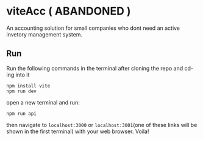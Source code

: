 # viteAcc ( ABANDONED )
An accounting solution for small companies who dont need an active invetory management system.
## Run
Run the following commands in the terminal after cloning the repo and cd-ing into it
```
npm install vite  
npm run dev
```
open a new terminal and run:  
```
npm run api
```  
then navigate to `localhost:3000` or `localhost:3001`(one of these links will be shown in the first terminal) with your web browser.
Voila!
